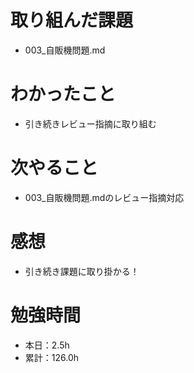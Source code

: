 # 取り組んだ課題
* 003_自販機問題.md

# わかったこと
* 引き続きレビュー指摘に取り組む

# 次やること
* 003_自販機問題.mdのレビュー指摘対応

# 感想
* 引き続き課題に取り掛かる！

# 勉強時間
* 本日：2.5h
* 累計：126.0h
